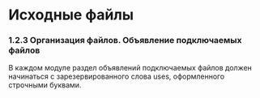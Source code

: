 # Исходные файлы

### 1.2.3 Организация файлов. Объявление подключаемых файлов

В каждом модуле раздел объявлений подключаемых файлов должен начинаться с зарезервированного слова uses, оформленного строчными буквами.

